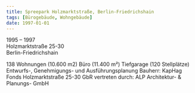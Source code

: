 ```yaml
---
title: Spreepark Holzmarktstraße, Berlin-Friedrichshain
tags: [Bürogebäude, Wohngebäude]
date: 1997-01-01
---
```

1995 – 1997<br/>
Holzmarktstraße 25-30<br/>
Berlin-Friedrichshain

138 Wohnungen (10.600 m2)
Büro (11.400 m²)
Tiefgarage (120 Stellplätze)
Entwurfs-, Genehmigungs- und Ausführungsplanung
Bauherr: KapHag Fonds Holzmarktstraße 25-30 GbR
vertreten durch: ALP Architektur- & Planungs- GmbH
